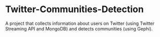 # Twitter-Communities-Detection

A project that collects information about users on Twitter (using Twitter Streaming API and MongoDB) and detects communities (using Gephi).
